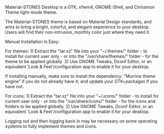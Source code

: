 Material-STONES Desktop is a GTK, xfwm4, GNOME-Shell, and Cinnamon Theme light-mode theme.

The Material-STONES theme is based on Material Design standards, and aims to bring a bright, colorful, and elegant experience to your desktop. Users will find their non-intrusive, monthly color just where they need it.


Manual Installation Is Easy:

For themes: 1) Extract the "tar.xz" file into your "~/.themes/" folder - to install for current user only - or into the "/usr/share/themes/" folder - for the theme to be applied globally. 2) Use GNOME Tweaks, Dconf Editor, or an equivalent 'Look & Feel'/configuration app to enable it for your desktop.

If installing manually, make sure to install the dependency: "Murrine theme engine" if you do not already have it; and update your GTK+packages if you have not.

For icons: 1) Extract the "tar.xz" file into your "~/.icons/" folder - to install for current user only - or into the "/usr/share/icons/" folder - for the icons and folders to be applied globally. 2) Use GNOME Tweaks, Dconf Editor, or an equivalent 'Look & Feel'/configuration app to enable it for your desktop.

Logging out and then logging back in may be necessary on some operating systems to fully implement themes and icons.

